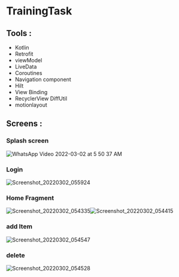 # TrainingTask


## Tools :       
* Kotlin
* Retrofit
* viewModel
* LiveData
* Coroutines
* Navigation component 
* Hilt
* View Binding
* RecyclerView DiffUtil
* motionlayout 



## Screens : 
### Splash screen
![WhatsApp Video 2022-03-02 at 5 50 37 AM](https://user-images.githubusercontent.com/53372814/156292197-f40236e8-bcf4-4fcd-9dce-365294687124.gif)
### Login
![Screenshot_20220302_055924](https://user-images.githubusercontent.com/53372814/156293102-a153ba2d-5294-4e01-a47d-a80f0161b07d.png)
### Home Fragment
![Screenshot_20220302_054335](https://user-images.githubusercontent.com/53372814/156293154-95b95db1-a5c3-4049-8ba0-da41ea1dd5ef.png)![Screenshot_20220302_054415](https://user-images.githubusercontent.com/53372814/156293170-44006eeb-2b6e-4ac4-b9c8-447e81a2ca07.png)
### add Item
![Screenshot_20220302_054547](https://user-images.githubusercontent.com/53372814/156293199-40efc235-d2a2-4e2e-930b-7ee31fe527b0.png)
### delete 
![Screenshot_20220302_054528](https://user-images.githubusercontent.com/53372814/156293220-b63be6f7-2660-4103-a425-af64470a1e37.png)
